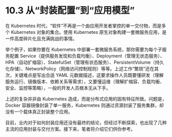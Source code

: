 # 10.3 从“封装配置”到“应用模型”

在 Kubernetes 时代，“软件”不再是一个由应用开发者掌控的单一交付物，而是多个 Kubernetes 对象的集合。使用 Kubernetes 原生对象构建一套微服务应用，是一件高度碎片化且充满挑战的事情。

举个例子，如果你要在 Kubernetes 中部署一套微服务系统，那你需要为每个子服务配置 Service（提供服务发现和负载均衡）、Deployment（管理无状态服务）、HPA（自动扩缩容）、StatefulSet（管理有状态服务）、PersistentVolume（持久化存储）、NetworkPolicy（网络访问控制规则）等等。上述工作“繁琐”还在其次，关键难点是写出合适 YAML 元数据描述，这要求操作人员既要懂研发（理解服务运行、镜像版本、依赖关系等需求），又要懂运维（理解扩缩容、负载均衡、安全、监控等策略），一般的开发人员根本无从下手。

上述的复杂并非由 Kubernetes 造成，而是分布式应用的固有特征所致。问题是，Docker 容器镜像封装了单一服务，Kubernetes 则通过资源封装了服务集群，却没有一个载体真正封装整个应用。

目前，业内对于如何封装应用还没有最终的结论，但经过不断探索，也出现了几种主流的应用封装与交付方案。接下来，笔者将介绍它们供你参考。

